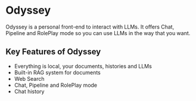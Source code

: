 # Odyssey

Odyssey is a personal front-end to interact with LLMs. It offers Chat, Pipeline and RolePlay mode so you can use LLMs in the way that you want.

## Key Features of Odyssey
- Everything is local, your documents, histories and LLMs
- Built-in RAG system for documents
- Web Search
- Chat, Pipeline and RolePlay mode
- Chat history
